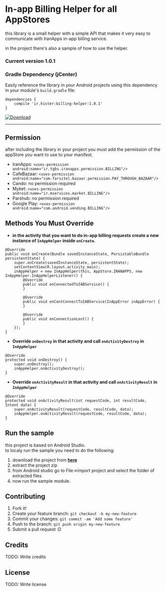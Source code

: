 # In-app Billing Helper for all AppStores

this library is a small helper with a simple API that makes it very easy to communicate with IranApps in-app billing service.

in the project there's also a sample of how to use the helper.

### Current version 1.0.1

### Gradle Dependency (jCenter)  
Easily reference the library in your Android projects using this dependency in your module's `build.gradle` file:  
```Gradle
dependencies {
    compile 'ir.hister:billing-helper:1.0.1'
}
```
[ ![Download](https://api.bintray.com/packages/hister/maven/billing-helper/images/download.svg) ](https://bintray.com/hister/maven/billing-helper/_latestVersion)

---

## Permission
after including the library in your project you must add the permission of the appStore you want to use to your manifest.  
* IranApps: `<uses-permission android:name="ir.tgbs.iranapps.permission.BILLING"/>`  
* CafeBazaar: `<uses-permission android:name="com.farsitel.bazaar.permission.PAY_THROUGH_BAZAAR"/>`
* Cando: no permission required
* Myket: `<uses-permission android:name="ir.mservices.market.BILLING"/>`
* Parshub: no permission required
* Google Play: `<uses-permission android:name="com.android.vending.BILLING"/>`

## Methods You Must Override

* **in the activity that you want to do in-app billing requests create a new instance of `InAppHelper` inside `onCreate`.**  
```
@Override
public void onCreate(Bundle savedInstanceState, PersistableBundle persistentState) {
    super.onCreate(savedInstanceState, persistentState);
    setContentView(R.layout.activity_main);
    inAppHelper = new InAppHelper(this, AppStore.IRANAPPS, new InAppHelper.InAppHelperListener() {
        @Override
        public void onConnectedToIABService() {
        }

        @Override
        public void onCantConnectToIABService(InAppError inAppError) {
        }

        @Override
        public void onConnectionLost() {
        }
    });
}
```
* **Override `onDestroy` in that activity and call `onActivityDestroy` in `InAppHelper`**  
```
@Override
protected void onDestroy() {
    super.onDestroy();
    inAppHelper.onActivityDestroy();
}
```
* **Override `onActivityResult` in that activity and call `onActivityResult` in `InAppHelper`**  
```
@Override
protected void onActivityResult(int requestCode, int resultCode, Intent data) {
    super.onActivityResult(requestCode, resultCode, data);
    inAppHelper.onActivityResult(requestCode, resultCode, data);
}
```

## Run the sample
this project is based on Android Studio.  
to localy run the sample you need to do the following:

1. download the project from [**here**](https://github.com/hister/SuperIabHelper/archive/master.zip)
2. extract the project zip
3. from Android studio go to File->import project and select the folder of extracted files
4. now run the sample module.

## Contributing

1. Fork it!
2. Create your feature branch: `git checkout -b my-new-feature`
3. Commit your changes: `git commit -am 'Add some feature'`
4. Push to the branch: `git push origin my-new-feature`
5. Submit a pull request :D

## Credits

TODO: Write credits

## License

TODO: Write license
